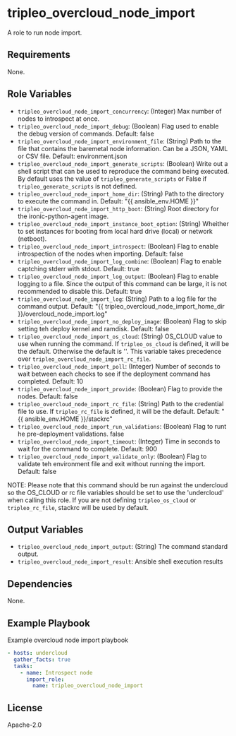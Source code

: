 tripleo_overcloud_node_import
=================================

A role to run node import.

Requirements
------------

None.

Role Variables
--------------

* `tripleo_overcloud_node_import_concurrency`: (Integer) Max number of nodes to introspect at once.
* `tripleo_overcloud_node_import_debug`: (Boolean) Flag used to enable the debug version of commands. Default: false
* `tripleo_overcloud_node_import_environment_file`: (String) Path to the file that contains the baremetal node information. Can be a JSON, YAML or CSV file. Default: environment.json
* `tripleo_overcloud_node_import_generate_scripts`: (Boolean) Write out a shell script that can be used to reproduce the command being executed. By default uses the value of `tripleo_generate_scripts` or False if `tripleo_generate_scripts` is not defined.
* `tripleo_overcloud_node_import_home_dir`: (String) Path to the directory to execute the command in. Default: "{{ ansible_env.HOME }}"
* `tripleo_overcloud_node_import_http_boot`: (String) Root directory for the ironic-python-agent image.
* `tripleo_overcloud_node_import_instance_boot_option`: (String) Wheither to set instances for booting from local hard drive (local) or network (netboot).
* `tripleo_overcloud_node_import_introspect`: (Boolean) Flag to enable introspection of the nodes when importing. Default: false
* `tripleo_overcloud_node_import_log_combine`: (Boolean) Flag to enable captching stderr with stdout. Default: true
* `tripleo_overcloud_node_import_log_output`: (Boolean) Flag to enable logging to a file. Since the output of this command can be large, it is not recommended to disable this. Default: true
* `tripleo_overcloud_node_import_log`: (String) Path to a log file for the command output. Default: "{{ tripleo_overcloud_node_import_home_dir }}/overcloud_node_import.log"
* `tripleo_overcloud_node_import_no_deploy_image`: (Boolean) Flag to skip setting teh deploy kernel and ramdisk. Default: false
* `tripleo_overcloud_node_import_os_cloud`: (String) OS_CLOUD value to use when running the command. If `tripleo_os_cloud` is defined, it will be the default. Otherwise the default is ''. This variable takes precedence over `tripleo_overcloud_node_import_rc_file`.
* `tripleo_overcloud_node_import_poll`: (Integer) Number of seconds to wait between each checks to see if the deployment command has completed. Default: 10
* `tripleo_overcloud_node_import_provide`: (Boolean) Flag to provide the nodes. Default: false
* `tripleo_overcloud_node_import_rc_file`: (String) Path to the credential file to use. If `tripleo_rc_file` is defined, it will be the default. Default: "{{ ansible_env.HOME }}/stackrc"
* `tripleo_overcloud_node_import_run_validations`: (Boolean) Flag to runt he pre-deployment validations. false
* `tripleo_overcloud_node_import_timeout`: (Integer) Time in seconds to wait for the command to complete. Default: 900
* `tripleo_overcloud_node_import_validate_only`: (Boolean) Flag to validate teh environment file and exit without running the import. Default: false

NOTE: Please note that this command should be run against the undercloud so the
OS_CLOUD or rc file variables should be set to use the 'undercloud' when
calling this role. If you are not defining `tripleo_os_cloud` or `tripleo_rc_file`,
stackrc will be used by default.

Output Variables
----------------

* `tripleo_overcloud_node_import_output`: (String) The command standard output.
* `tripleo_overcloud_node_import_result`: Ansible shell execution results

Dependencies
------------

None.

Example Playbook
----------------

Example overcloud node import playbook

```yaml
- hosts: undercloud
  gather_facts: true
  tasks:
    - name: Introspect node
      import_role:
        name: tripleo_overcloud_node_import
```

License
-------

Apache-2.0
